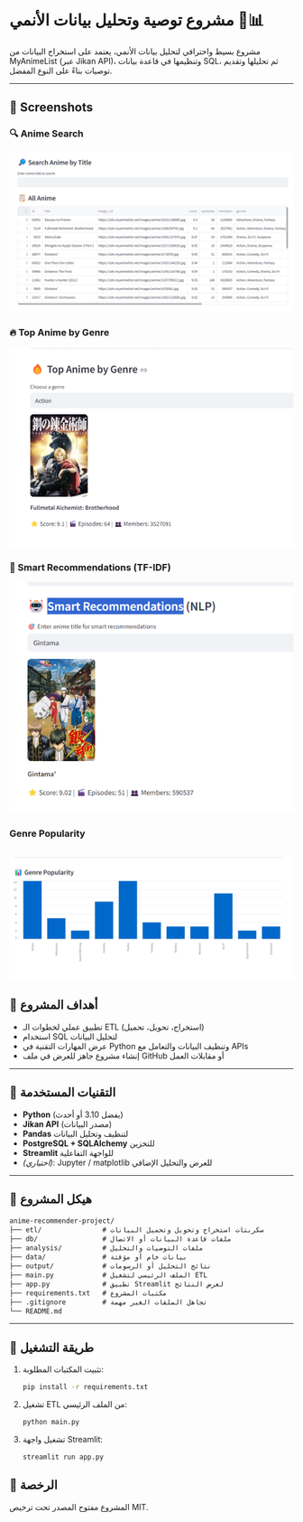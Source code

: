 
# مشروع توصية وتحليل بيانات الأنمي 🎌📊

مشروع بسيط واحترافي لتحليل بيانات الأنمي، يعتمد على استخراج البيانات من MyAnimeList (عبر Jikan API)، وتنظيمها في قاعدة بيانات SQL، ثم تحليلها وتقديم توصيات بناءً على النوع المفضل.

---


## 🎥 Screenshots

### 🔍 Anime Search
![Search Screenshot](images/search.png)

### 🔥 Top Anime by Genre
![Genre Screenshot](images/TopAnimebyGenre.png)

### 🤖 Smart Recommendations (TF-IDF)
![NPL Screenshot](images/NPL.png)

### Genre Popularity
![Genre Popularity Screenshot](images/GenrePopularity.png)
---

## 🎯 أهداف المشروع

- تطبيق عملي لخطوات الـ ETL (استخراج، تحويل، تحميل)
- استخدام SQL لتحليل البيانات
- عرض المهارات التقنية في Python وتنظيف البيانات والتعامل مع APIs
- إنشاء مشروع جاهز للعرض في ملف GitHub أو مقابلات العمل

---

## 🧰 التقنيات المستخدمة

- **Python** (يفضل 3.10 أو أحدث)
- **Jikan API** (مصدر البيانات)
- **Pandas** لتنظيف وتحليل البيانات
- **PostgreSQL + SQLAlchemy** للتخزين
- **Streamlit** للواجهة التفاعلية
- *(اختياري)*: Jupyter / matplotlib للعرض والتحليل الإضافي

---

## 📁 هيكل المشروع

```
anime-recommender-project/
├── etl/               # سكربتات استخراج وتحويل وتحميل البيانات
├── db/                # ملفات قاعدة البيانات أو الاتصال
├── analysis/          # ملفات التوصيات والتحليل
├── data/              # بيانات خام أو مؤقتة
├── output/            # نتائج التحليل أو الرسومات
├── main.py            # الملف الرئيسي لتشغيل ETL
├── app.py             # تطبيق Streamlit لعرض النتائج
├── requirements.txt   # مكتبات المشروع
├── .gitignore         # تجاهل الملفات الغير مهمة
└── README.md
```

---

## 🚀 طريقة التشغيل

1. تثبيت المكتبات المطلوبة:
   ```bash
   pip install -r requirements.txt
   ```

2. تشغيل ETL من الملف الرئيسي:
   ```bash
   python main.py
   ```

3. تشغيل واجهة Streamlit:
   ```bash
   streamlit run app.py
   ```





## 🤝 الرخصة

المشروع مفتوح المصدر تحت ترخيص MIT.
